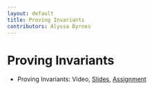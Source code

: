 ```yaml
---
layout: default
title: Proving Invariants
contributors: Alyssa Byrnes
---
```


# Proving Invariants

* Proving Invariants: Video, [Slides](/comp283/lessons/ProofsCont.html), [Assignment](https://www.gradescope.com/)
